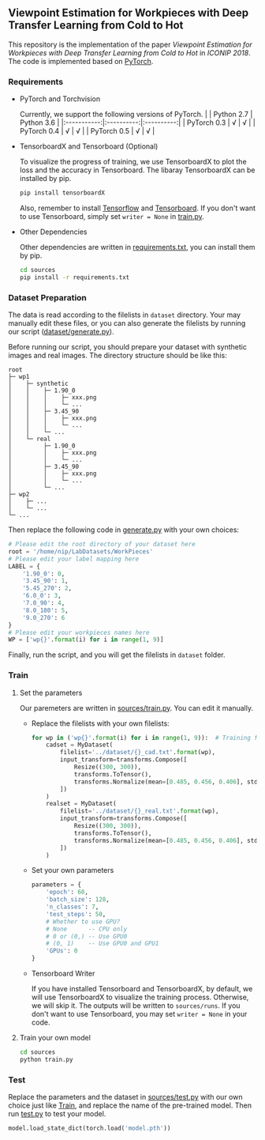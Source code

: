 ## Viewpoint Estimation for Workpieces with Deep Transfer Learning from Cold to Hot

This repository is the implementation of the paper *Viewpoint Estimation for Workpieces with Deep Transfer Learning from Cold to Hot* in *ICONIP 2018*. The code is implemented based on [PyTorch](https://pytorch.org/).

### Requirements

- PyTorch and Torchvision

    Currently, we support the following versions of PyTorch.
    |             | Python 2.7 | Python 3.6 |
    |:-----------:|:----------:|:----------:|
    | PyTorch 0.3 |      √     |      √     |
    | PyTorch 0.4 |      √     |      √     |
    | PyTorch 0.5 |      √     |      √     |

- TensorboardX and Tensorboard (Optional)

    To visualize the progress of training, we use TensorboardX to plot the loss and the accuracy in Tensorboard. The libaray TensorboardX can be installed by pip.

    ```bash
    pip install tensorboardX
    ```

    Also, remember to install [Tensorflow](https://www.tensorflow.org) and [Tensorboard](https://www.tensorflow.org/programmers_guide/summaries_and_tensorboard). If you don't want to use Tensorboard, simply set `writer = None` in [train.py](sources/train.py).

- Other Dependencies

    Other dependencies are written in [requirements.txt](sources/requirements.txt), you can install them by pip.
    ```bash
    cd sources
    pip install -r requirements.txt
    ```

### Dataset Preparation

The data is read according to the filelists in `dataset` directory. Your may manually edit these files, or you can also generate the filelists by running our script ([dataset/generate.py](dataset/generate.py)).

Before running our script, you should prepare your dataset with synthetic images and real images. The directory structure should be like this:

```
root
├─ wp1
│    ├─ synthetic
│    │    ├─ 1.90_0
│    │    │    ├─ xxx.png
│    │    │    └─ ...
│    │    ├─ 3.45_90
│    │    │    ├─ xxx.png
│    │    │    └─ ...
│    │    └─ ...
│    └─ real
│         ├─ 1.90_0
│         │    ├─ xxx.png
│         │    └─ ...
│         ├─ 3.45_90
│         │    ├─ xxx.png
│         │    └─ ...
│         └─ ...
├─ wp2
│    ├─ ...
│    └─ ...
└─ ...
```

Then replace the following code in [generate.py](dataset/generate.py) with your own choices:

```python
# Please edit the root directory of your dataset here
root = '/home/nip/LabDatasets/WorkPieces'
# Please edit your label mapping here
LABEL = {
    '1.90_0': 0,
    '3.45_90': 1,
    '5.45_270': 2,
    '6.0_0': 3,
    '7.0_90': 4,
    '8.0_180': 5,
    '9.0_270': 6
}
# Please edit your workpieces names here
WP = ['wp{}'.format(i) for i in range(1, 9)]
```

Finally, run the script, and you will get the filelists in `dataset` folder.

### Train

1. Set the parameters

    Our paremeters are written in [sources/train.py](sources/train.py). You can edit it manually.

    - Replace the filelists with your own filelists:

        ```python
        for wp in ('wp{}'.format(i) for i in range(1, 9)):  # Training from WP1 to WP8
            cadset = MyDataset(
                filelist='../dataset/{}_cad.txt'.format(wp),
                input_transform=transforms.Compose([
                    Resize((300, 300)),
                    transforms.ToTensor(),
                    transforms.Normalize(mean=[0.485, 0.456, 0.406], std=[0.229, 0.224, 0.225])
                ])
            )
            realset = MyDataset(
                filelist='../dataset/{}_real.txt'.format(wp),
                input_transform=transforms.Compose([
                    Resize((300, 300)),
                    transforms.ToTensor(),
                    transforms.Normalize(mean=[0.485, 0.456, 0.406], std=[0.229, 0.224, 0.225])
                ])
            )
        ```

    - Set your own parameters

        ```python
        parameters = {
            'epoch': 60,
            'batch_size': 128,
            'n_classes': 7,
            'test_steps': 50,
            # Whether to use GPU?
            # None      -- CPU only
            # 0 or (0,) -- Use GPU0
            # (0, 1)    -- Use GPU0 and GPU1
            'GPUs': 0
        }
        ```

    - Tensorboard Writer

        If you have installed Tensorboard and TensorboardX, by default, we will use TensorboardX to visualize the training process. Otherwise, we will skip it. The outputs will be written to `sources/runs`. If you don't want to use Tensorboard, you may set `writer = None` in your code.

2. Train your own model

    ```bash
    cd sources
    python train.py
    ```

### Test

Replace the parameters and the dataset in [sources/test.py](sources/test.py) with our own choice just like [Train](#train), and replace the name of the pre-trained model. Then run [test.py](sources/test.py) to test your model.

```python
model.load_state_dict(torch.load('model.pth'))
```
